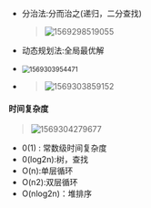 - 分治法:分而治之(递归，二分查找)

  > ![1569298519055](C:\Users\冉季伟\AppData\Roaming\Typora\typora-user-images\1569298519055.png)

- 动态规划法:全局最优解

- <img src="C:\Users\冉季伟\AppData\Roaming\Typora\typora-user-images\1569303954471.png" alt="1569303954471" style="zoom: 80%;" />

- > ![1569303859152](C:\Users\冉季伟\AppData\Roaming\Typora\typora-user-images\1569303859152.png)

#### 时间复杂度

> ![1569304279677](C:\Users\冉季伟\AppData\Roaming\Typora\typora-user-images\1569304279677.png)

- 0(1) : 常数级时间复杂度
- 0(log2n):树，查找
- O(n):单层循环
- O(n2):双层循环
- O(nlog2n)：堆排序

